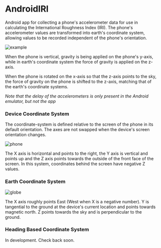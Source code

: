 # AndroidIRI
Android app for collecting a phone's accelerometer data for use in calculating the 
International Roughness Index (IRI). The phone's accelerometer values are transformed into
earth's coordinate system, allowing values to be recorded independent of the phone's 
orientation.

![example](http://www.markbuie.com/img/github/phone_orientation.gif)

When the phone is vertical, gravity is being applied on the phone's y-axis, while in
earth's coordinate system the force of gravity is applied on the z-axis.

When the phone is rotated on the x-axis so that the z-axis points to the sky, the force
of gravity on the phone is shifted to the z-axis, matching that of the earth's coordinate
systems.

_Note that the delay of the accelerometers is only present in the Android emulator, 
but not the app_

### Device Coordinate System

The coordinate-system is defined relative to the screen of the phone in its default 
orientation. The axes are not swapped when the device's screen orientation changes.

![phone](http://www.markbuie.com/img/github/axis_device.png)

The X axis is horizontal and points to the right, the Y axis is vertical and points 
up and the Z axis points towards the outside of the front face of the screen. In this 
system, coordinates behind the screen have negative Z values.

### Earth Coordinate System

![globe](http://www.markbuie.com/img/github/axis_globe.png)

The X axis roughly points East (West when X is a negative number). Y is tangential to the ground at the device's current location and points towards 
magnetic north. Z points towards the sky and is perpendicular to the ground.

### Heading Based Coordinate System
In development. Check back soon. 